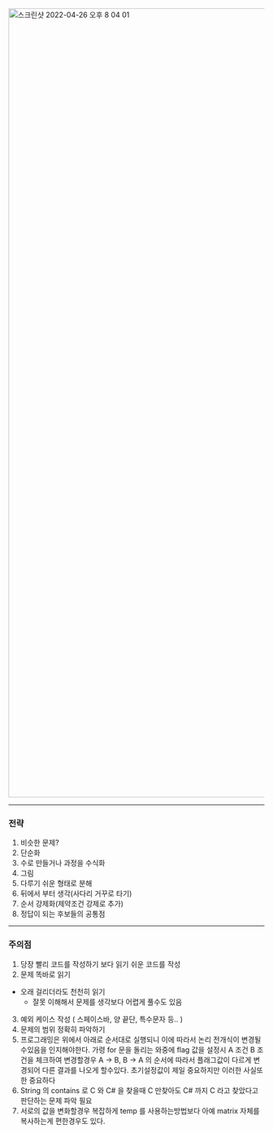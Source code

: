 <img width="1550" alt="스크린샷 2022-04-26 오후 8 04 01" src="https://user-images.githubusercontent.com/51182964/165286558-3e395209-04c5-46c7-a7e2-4c2900ea8d3d.png">

---
### 전략
1. 비슷한 문제?
2. 단순화
3. 수로 만들거나 과정을 수식화
4. 그림
5. 다루기 쉬운 형태로 분해
6. 뒤에서 부터 생각(사다리 거꾸로 타기)
7. 순서 강제화(제약조건 강제로 추가)
8. 정답이 되는 후보들의 공통점
---
### 주의점
1. 당장 빨리 코드를 작성하기 보다 읽기 쉬운 코드를 작성
2. 문제 똑바로 읽기
  * 오래 걸리더라도 천천히 읽기
    * 잘못 이해해서 문제를 생각보다 어렵게 풀수도 있음
3. 예외 케이스 작성 ( 스페이스바, 양 끝단, 특수문자 등.. )
4. 문제의 범위 정확히 파악하기
5. 프로그래밍은 위에서 아래로 순서대로 실행되니 이에 따라서 논리 전개식이 변경될수있음을 인지해야한다. 가령 for 문을 돌리는 와중에 flag 값을 설정시 A 조건 B 조건을 체크하여 변경할경우 A -> B, B -> A 의 순서에 따라서 플래그값이 다르게 변경되어 다른 결과를 나오게 할수있다. 초기설정값이 제일 중요하지만 이러한 사실또한 중요하다
6. String 의 contains 로 C 와 C# 을 찾을때 C 만찾아도 C# 까지 C 라고 찾았다고 판단하는 문제 파악 필요
7. 서로의 값을 변화할경우 복잡하게 temp 를 사용하는방법보다 아예 matrix 자체를 복사하는게 편한경우도 있다.
